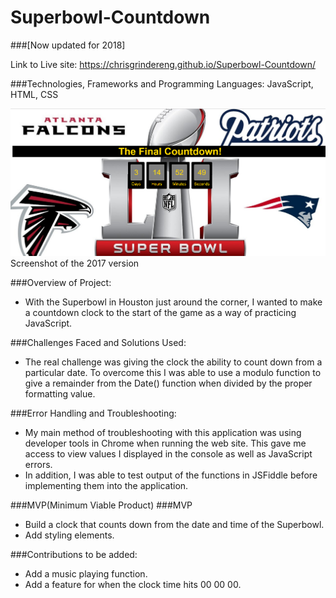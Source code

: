 # Superbowl-Countdown

###[Now updated for 2018]

Link to Live site: https://chrisgrindereng.github.io/Superbowl-Countdown/

###Technologies, Frameworks and Programming Languages:
JavaScript, HTML, CSS

<img src="./screenshots/SuperBowlClock.png"/>
Screenshot of the 2017 version 

###Overview of Project:
- With the Superbowl in Houston just around the corner, I wanted to make a countdown clock to the start of the game as a way of practicing JavaScript. 

###Challenges Faced and Solutions Used: 
- The real challenge was giving the clock the ability to count down from a particular date. To overcome this I was able to use a modulo function to give a remainder from the Date() function when divided by the proper formatting value. 

###Error Handling and Troubleshooting:
- My main method of troubleshooting with this application was using developer tools in Chrome when running the web site. This gave me access to view values I displayed in the console as well as JavaScript errors. 
- In addition, I was able to test output of the functions in JSFiddle before implementing them into the application.


###MVP(Minimum Viable Product) 
###MVP
- Build a clock that counts down from the date and time of the Superbowl.
- Add styling elements. 


###Contributions to be added:
- Add a music playing function.
- Add a feature for when the clock time hits 00 00 00.

